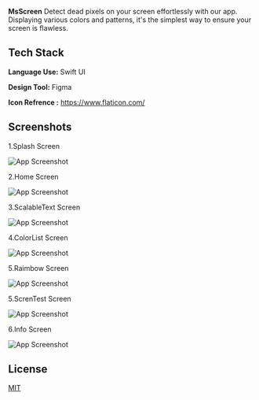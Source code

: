 **MsScreen**
Detect dead pixels on your screen effortlessly with our app. Displaying various colors and patterns, it's the simplest way to ensure your screen is flawless.

## Tech Stack

**Language Use:** Swift UI

**Design Tool:** Figma

**Icon Refrence :** https://www.flaticon.com/



## Screenshots



1.Splash Screen

![App Screenshot](https://i.postimg.cc/MKC0MrMh/01.jpg)

2.Home Screen

![App Screenshot](https://i.postimg.cc/76ZS8FdT/02.jpg)

3.ScalableText Screen

![App Screenshot](https://i.postimg.cc/PJLZNmtX/03.jpg)

4.ColorList Screen

![App Screenshot](https://i.postimg.cc/jSyHzQyC/04.jpg)

5.Raimbow Screen

![App Screenshot](https://i.postimg.cc/W4n0yNWv/05.jpg)

5.ScrenTest Screen

![App Screenshot](https://i.postimg.cc/1zPpMnKB/07.jpg)

6.Info Screen

![App Screenshot](https://i.postimg.cc/Ss1CyZb1/06.jpg)







## License

[MIT](https://choosealicense.com/licenses/mit/)


